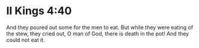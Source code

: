 # II Kings 4:40

And they poured out some for the men to eat. But while they were eating of the stew, they cried out, O man of God, there is death in the pot! And they could not eat it.

